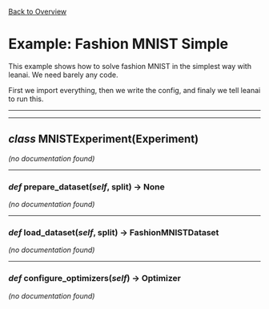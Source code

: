 [Back to Overview](../README.md)



# Example: Fashion MNIST Simple

This example shows how to solve fashion MNIST in the simplest way with leanai.
We need barely any code.

First we import everything, then we write the config, and finaly we tell leanai to run this.


---
---
## *class* **MNISTExperiment**(Experiment)

*(no documentation found)*

---
### *def* **prepare_dataset**(*self*, split) -> None

*(no documentation found)*

---
### *def* **load_dataset**(*self*, split) -> FashionMNISTDataset

*(no documentation found)*

---
### *def* **configure_optimizers**(*self*) -> Optimizer

*(no documentation found)*

